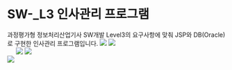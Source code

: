 # SW-_L3 인사관리 프로그램
과정평가형 정보처리산업기사 SW개발 Level3의 요구사항에 맞춰 JSP와 DB(Oracle)로 구현한 인사관리 프로그램입니다.
<img src="https://postfiles.pstatic.net/MjAyMDAxMDJfNjgg/MDAxNTc3OTU0ODE0ODcx.5EydzpzaF6-4bSEAIepFfq_QpB6XBT7Le9Waz9Dmx1Mg.T2vtyxxZXeSncKSeIFsZTOgDZKzFBqa0ayygSJ8AJCQg.PNG.katejuyeon_/1.png?type=w966">
<img src="https://postfiles.pstatic.net/MjAyMDAxMDJfMTM2/MDAxNTc3OTU0ODE0NDk5.fWd32lS-4TpqFvPNrB602Yl-KJc0Wr47yL2vUzmEf3cg.Gpx2erMcWHQQoW1CL4IoGL7RDSZ52PtNxuc_0Li98Cgg.PNG.katejuyeon_/2.png?type=w966"><br>&nbsp;&nbsp;&nbsp;&nbsp;
<img src="https://postfiles.pstatic.net/MjAyMDAxMDJfMTU0/MDAxNTc3OTU0ODE0OTE0.vnoLk6UvENbyqxDaIic7Is3N8uzWE3_YlWNql-vJ9ewg.G7Sf1U2x77ElCdp0wzhlCLIDcZ-UYgFQG6NQzOxfYwYg.PNG.katejuyeon_/3.png?type=w966">
<img src="https://postfiles.pstatic.net/MjAyMDAxMDJfNDcg/MDAxNTc3OTU0ODE0OTAw.mUoSArJZmGbEaPjtLsbxwyQv3HQCYu9ZABfPn132sZsg.bxEF4eFfdsBeJX77srM7VhgD15KlM3JrjaQ3X8NSIcIg.PNG.katejuyeon_/4.png?type=w966"><br>
<img src="https://postfiles.pstatic.net/MjAyMDAxMDJfMjAy/MDAxNTc3OTU0ODE0OTA5.iVuTyg27Hu0AJ2dm8JurPLAYOGU3zBD-PQC6GIjfyt8g.dc2PybS32io2AFLZhcAMQMTwRqtIpeY6-7CyYsDqlbAg.PNG.katejuyeon_/5.png?type=w966"><br>
